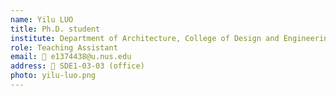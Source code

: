 ```yaml
---
name: Yilu LUO
title: Ph.D. student
institute: Department of Architecture, College of Design and Engineering, NUS
role: Teaching Assistant
email: 📧 e1374438@u.nus.edu  
address: 📍 SDE1-03-03 (office)
photo: yilu-luo.png
---
```



